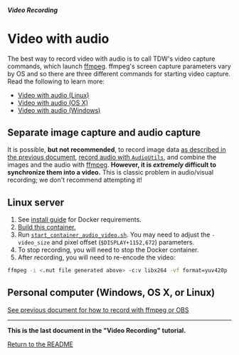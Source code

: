 ##### Video Recording

# Video with audio

The best way to record video with audio is to call TDW's video capture commands, which launch [ffmpeg](https://www.ffmpeg.org/). ffmpeg's screen capture parameters vary by OS and so there are three different commands for starting video capture. Read the following to learn more:

- [Video with audio (Linux)](screen_record_linux.md)
- [Video with audio (OS X)](screen_record_osx.md)
- [Video with audio (Windows)](screen_record_windows.md)

## Separate image capture and audio capture

It is possible, **but not recommended**, to record image data [as described in the previous document](images.md), [record audio with `AudioUtils`](../audio/overview.md), and combine the images and the audio with [ffmpeg](https://www.ffmpeg.org/). **However, it is *extremely* difficult to synchronize them into a video.** This is classic problem in audio/visual recording; we don't recommend attempting it!

## Linux server

1. See [install guide](../setup/install.md) for Docker requirements.
2. [Build this container.](https://github.com/threedworld-mit/tdw/blob/master/Docker/Dockerfile_audio)
3. Run [`start_container_audio_video.sh`](https://github.com/threedworld-mit/tdw/blob/master/Docker/start_container_audio_video.sh). You may need to adjust the `-video_size` and pixel offset (`$DISPLAY+1152,672`) parameters.
4. To stop recording, you will need to stop the Docker container.
5. After recording, you will need to re-encode the video:

```bash
ffmpeg -i <.nut file generated above> -c:v libx264 -vf format=yuv420p -crf 18 -strict -2 <output file>.mp4
```

## Personal computer (Windows, OS X, or Linux)

[See previous document for how to record with ffmpeg or OBS](images.md)

***

**This is the last document in the "Video Recording" tutorial.**

[Return to the README](../../../README.md)
